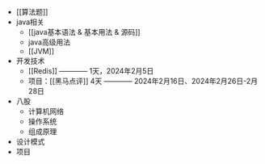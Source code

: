 
- [[算法题]]
- java相关
	- [[java基本语法 & 基本用法 & 源码]]
	- java高级用法
	- [[JVM]]
- 开发技术
	- [[Redis]] ———— 1天，2024年2月5日
	- 项目：[[黑马点评]]  4天 ———— 2024年2月16日、2024年2月26日-2月28日
- 八股
	- 计算机网络
	- 操作系统
	- 组成原理
- 设计模式
- 项目